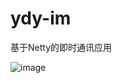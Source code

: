 # ydy-im
基于Netty的即时通讯应用

![image](https://note.youdao.com/yws/public/resource/243b085e59cf091e657f47f40deb49de/xmlnote/29FE143273134C31A733B9453175CC59/1039)

